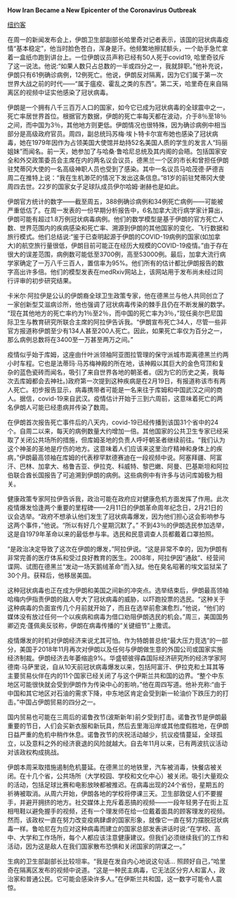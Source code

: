 **How Iran Became a New Epicenter of the Coronavirus Outbreak**

[纽约客](https://www.newyorker.com/news/our-columnists/how-iran-became-a-new-epicenter-of-the-coronavirus-outbreak "点击跳转")

在周一的新闻发布会上，伊朗卫生部副部长哈里奇对记者表示，该国的冠状病毒疫情“基本稳定”，他当时脸色苍白，浑身是汗。他频繁地擦拭额头，一个助手急忙拿着一盒纸巾跑到讲台上。一位伊朗议员声称已经有50人死于covid19, 哈里奇驳斥了这一说法。他说:“如果人数只占总数的一半或四分之一，我就辞职。”他补充说，伊朗只有61例确诊病例，12例死亡。他说，伊朗反对隔离，因为它们属于第一次世界大战之前的时代——“属于瘟疫、霍乱之类的东西”。第二天，哈里奇在来自隔离区的视频中证实他感染了冠状病毒。

伊朗是一个拥有八千三百万人口的国家，如今它已成为冠状病毒的全球震中之一，死亡率居世界首位。根据官方数据，伊朗的死亡率每天都在波动，介于8％至18％之间，而中国为3％，其他地方则更低。伊朗情况也很特殊，因为确诊病例中相当部分是高级政府官员。周四，副总统玛苏梅·埃卜特卡尔宣布她也感染了冠状病毒，她在1979年因作为占领美国大使馆并劫持52名美国人质的学生的发言人“玛丽姐妹”而闻名。前一天，她参加了与哈桑·鲁哈尼总统及其内阁的会晤。包括国家安全和外交政策委员会主席在内的两名议会议员，德黑兰一个区的市长和曾担任伊朗驻梵蒂冈大使的一名高级神职人员也受到了感染。其中一名议员马哈茂德·萨德吉周二在推特上说：“我在生机渺茫的情况下发出这条信息。”81岁的前驻梵蒂冈大使周四去世。22岁的国家女子足球队成员伊尔哈姆·谢赫也是如此。

伊朗官方统计的数字——截至周五，388例确诊病例和34例死亡病例——可能被严重低估了。在周一发表的一份早期分析报告中，6名加拿大流行病学家计算出，伊朗可能有超过1.8万例冠状病毒病例。他们的数学模型是基于伊朗的官方死亡人数、世界范围内的疾病感染和死亡率、溯源到伊朗的其他国家的变化、飞行数据和旅行模式。他们总结说:“鉴于已查明起源于伊朗的COVID-19病例的国家(如加拿大)的航空旅行量很低，伊朗目前可能正在经历大规模的COVID-19疫情。”由于存在很大的误差范围，病例数可能低至3700例，高至53000例。最后，加拿大流行病学家确定了一万八千三百人，置信率为95%。他们所有的估计都比伊朗报告的数字高出许多倍。他们的模型发表在medRxiv网站上，该网站用于发布尚未经过同行评审的初步研究结果。

卡米尔·阿拉伊是公认的伊朗裔全球卫生政策专家，他在德黑兰与他人共同创立了一家创新型艾滋病诊所，他也强调了冠状病毒传染的棘手且仍在不断发展的数学。 “现在其他地方的死亡率约为1％至2％，而中国的死亡率为3％，”现任奥尔巴尼国际卫生与教育研究所联合主席的阿拉伊告诉我。“伊朗宣布死亡34人，尽管一些非官方报道称伊朗至少有134人甚至200人死亡。因此，如果死亡率仅为百分之一，那么病例总数将在3400至一万甚至两万之间。”

疫情似乎始于库姆，这座由什叶派领袖阿亚图拉管理的保守派城市距离德黑兰约两小时车程。它也是法蒂玛·马苏梅神殿的所在地，该神殿以其巨大的金色穹顶和复杂的蓝色瓷砖而闻名，吸引了来自世界各地的朝圣者。(因为它的历史之美，我每次去库姆都会去神社。)政府第一次提到这种疾病是在2月19日，有报道称该市有两人死亡。初步报告显示，病毒携带者可能是一名来往于库姆和中国武汉之间的商人。据信，covid-19来自武汉。疫情估计开始于三到六周前，这意味着死亡的两名伊朗人可能已经患病并传染了数周。

在伊朗首次报告死亡事件后的八天内，covid-19已经传播到该国31个省中的24个。自周二以来，每天的病例数量大约增加一倍。其他国家的公共卫生专家已经采取了关闭公共场所的措施，但库姆圣地的负责人呼吁朝圣者继续前往。“我们认为这个神圣的圣地是疗伤的地方。这意味着人们应该来这里治疗精神和身体上的疾病，”伊朗最高领袖在库姆的代表穆罕默德赛迪在一段视频中说。阿塞拜疆、阿富汗、巴林、加拿大、格鲁吉亚、伊拉克、科威特、黎巴嫩、阿曼、巴基斯坦和阿拉伯联合酋长国报告了可追溯到伊朗的病例。这些病例中有许多与访问库姆极为相关。

健康政策专家阿拉伊告诉我，政治可能在政府应对健康危机方面发挥了作用。此次疫情爆发恰逢两个重要的里程碑——2月11日的伊朗革命周年纪念日，2月21日的议会选举。“政府不想承认他们发生了冠状病毒爆发，因为他们担心这会影响参与这两个事件，”他说。“所以有好几个星期沉默了。” 不到43％的伊朗选民参加选举，这是自1979年革命以来的最低参与率。选民和民意调查人员都戴着口罩拍照。

“是政治决定导致了这次在伊朗的爆发，”阿拉伊说。“这是非常不幸的，因为伊朗有非常完善的医疗体系和受过良好教育的医生。2008年，阿拉伊因“通敌”、经营间谍网、试图在德黑兰“发动一场天鹅绒革命”而入狱。他在臭名昭著的埃文监狱呆了30个月。获释后，他移居美国。

这种冠状病毒也正在成为伊朗和美国之间新的冲突点。选举结束后，伊朗最高领袖哈梅内伊指责伊朗的敌人夸大了冠状病毒的威胁，以吓跑投票的选民。“这种关于这种病毒的负面宣传几个月前就开始了，而且在选举前愈演愈烈，”他说，“他们的媒体没有放过任何一个以疾病和病毒为借口劝阻伊朗选民的机会。”周三，美国国务卿迈克·蓬佩奥反驳称，伊朗在病毒传播的“关键细节”上撒谎。

疫情爆发的时机对伊朗经济来说尤其可怕。作为特朗普总统“最大压力竞选”的一部分，美国于2018年11月再次对伊朗以及任何与伊朗做生意的外国公司或国家实施经济制裁。伊朗经济去年萎缩逾9%。华盛顿彼得森国际经济研究所的经济学家阿德南·马萨里说，自从10天前冠状病毒爆发以来，包括阿富汗、伊拉克和土耳其等主要贸易伙伴在内的11个国家已经关闭了与这个伊斯兰共和国的边界。“整个中东地区可能很快就会受到伊朗作为传染中心的影响，”他在周四写道。他补充称:“由于中国和其它地区对石油的需求下降，中东地区肯定会受到新一轮油价下跌压力的打击。”中国占伊朗贸易的四分之一。

国内贸易也可能在三周后的诺鲁孜节(波斯新年)前夕受到打击。诺鲁孜节是伊朗最重要的节日，人们会买新衣服和新玩具，然后去里海沿岸或其他度假胜地，在伊朗日益严重的危机中稍作休息。诺鲁孜节的庆祝活动越少，抗议疫情蔓延，全球孤立，以及意料之外的经济衰退的风险就越大。自去年11月以来，已有两波抗议活动对该政权构成挑战。

伊朗本周采取措施遏制危机蔓延。在德黑兰的地铁里，汽车被消毒，快餐店被关闭。在十几个省，公共场所（大学校园、学校和文化中心）被关闭。吸引大量观众的活动，包括足球比赛和电影放映都被推迟。在病毒出现的24个省份，星期五的祈祷被取消。从周六开始，伊朗各地的学校将停课三天。卫生部敦促人们不要握手，并避开拥挤的地方。社交媒体上充斥着恶搞的视频——一段年轻男子在街上互相甩鞋以避免握手的视频，还有一个理发师在给一位戴着面具的顾客理发的视频。然而，该政权一直在努力改变疫病肆虐的国家形象，就像它一直在努力摆脱冠状病毒一样。鲁哈尼在为应对这种病毒而建立的国家总部发表讲话时说:“在学校、高中、大学和工作场所，每个人都应该注意健康建议。但我们必须继续我们的工作和活动，因为这是敌人在我们国家散布恐惧和关闭国家的阴谋之一。”

生病的卫生部副部长比较坦率。“我是在发自内心地说这句话… 照顾好自己，”哈里奇在隔离区发布的视频中说道。“这是一种民主病毒，它无法区分穷人和富人，政治家和普通公民。它可能会感染许多人。”在伊斯兰共和国，这一数字可能令人震惊。
